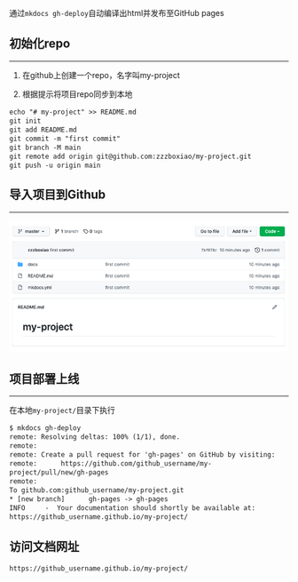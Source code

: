 通过`mkdocs gh-deploy`自动编译出html并发布至GitHub pages

## **初始化repo**

---

1. 在github上创建一个repo，名字叫my-project

2. 根据提示将项目repo同步到本地

```text
echo "# my-project" >> README.md
git init
git add README.md
git commit -m "first commit"
git branch -M main
git remote add origin git@github.com:zzzboxiao/my-project.git
git push -u origin main
```

## **导入项目到Github**

---

![github](../img/github-my-project.png)

## **项目部署上线**

---

在本地`my-project/`目录下执行
    
    $ mkdocs gh-deploy
    remote: Resolving deltas: 100% (1/1), done.
    remote: 
    remote: Create a pull request for 'gh-pages' on GitHub by visiting:
    remote:      https://github.com/github_username/my-project/pull/new/gh-pages
    remote: 
    To github.com:github_username/my-project.git
    * [new branch]      gh-pages -> gh-pages
    INFO     -  Your documentation should shortly be available at: https://github_username.github.io/my-project/

## **访问文档网址**
```text
https://github_username.github.io/my-project/
```

